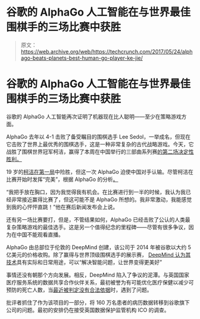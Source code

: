 # 谷歌的 AlphaGo 人工智能在与世界最佳围棋手的三场比赛中获胜

> 原文：<https://web.archive.org/web/https://techcrunch.com/2017/05/24/alphago-beats-planets-best-human-go-player-ke-jie/>

# 谷歌的 AlphaGo 人工智能在与世界最佳围棋手的三场比赛中获胜

谷歌的 AlphaGo 人工智能再次证明了机器现在比人聪明——至少在策略游戏方面。

AlphaGo 去年以 4-1 击败了备受瞩目的围棋选手 Lee Sedol，一举成名，但现在它击败了世界上最优秀的围棋选手，这是一种非常复杂的古代战略游戏。今天，它战胜了围棋世界冠军柯洁，赢得了本周在中国举行的三部曲系列赛[的第二场决定性胜利。](https://web.archive.org/web/20230325002915/https://deepmind.com/research/alphago/alphago-china/)

19 岁的[柯洁在第一局](https://web.archive.org/web/20230325002915/https://techcrunch.com/2017/05/23/googles-alphago-ai-beats-the-worlds-best-human-go-player/)中险胜，但这一次 AlphaGo 迫使中国对手认输。尽管柯洁在比赛开始时发挥“完美”，根据 AlphaGo 的分析[。](https://web.archive.org/web/20230325002915/https://twitter.com/demishassabis/status/867584056095002624)

“我把手放在胸口，因为我觉得我有机会。在比赛进行到一半的时候，我认为我已经非常接近赢得比赛了，但这可能不是 AlphaGo 所想的。我非常激动，我能感觉到我的心怦怦直跳！”他在赛后新闻发布会上说。

还有另一场比赛要打，但是，不管结果如何，AlphaGo 已经击败了公认的人类最复杂策略游戏的最佳选手。这是另一个值得纪念的里程碑——尽管有很多争议，因为在中国不能观看直播。

AlphaGo 由总部位于伦敦的 DeepMind 创建，该公司于 2014 年被谷歌以大约 5 亿美元的价格收购。除了赢得与世界顶级围棋选手的展示赛， [DeepMind 认为其技术](https://web.archive.org/web/20230325002915/https://techcrunch.com/2016/12/05/deepmind-ceo-mustafa-suleyman-says-general-ai-is-still-a-long-way-off/)具有实际和日常用途，可以“解决智能问题，让世界变得更美好”

事情还没有朝那个方向发展。相反，DeepMind 陷入了争议的泥潭。与英国国家医疗服务系统的数据共享合作伙伴关系，最初被誉为有可能优化医疗保健以减少可预防的死亡人数，当[最近被判定没有合法依据](https://web.archive.org/web/20230325002915/https://techcrunch.com/2017/05/15/deepmind-nhs-health-data-deal-had-no-lawful-basis/)时，遇到了问题。

批评者抓住了作为该项目的一部分，将 160 万名患者的病历数据转移到谷歌旗下公司的问题。最初的安排仍在接受英国数据保护监管机构 ICO 的调查。